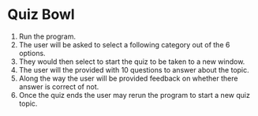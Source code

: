 # Quiz Bowl
1. Run the program.
2. The user will be asked to select a following category out of the 6 options.
3. They would then select to start the quiz to be taken to a new window.
4. The user will the provided with 10 questions to answer about the topic.
5. Along the way the user will be provided feedback on whether there answer is correct of not.
6. Once the quiz ends the user may rerun the program to start a new quiz topic.
   
